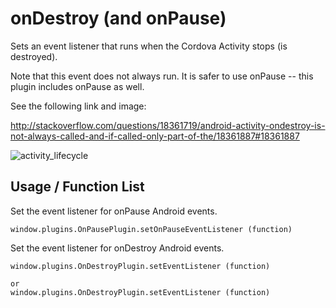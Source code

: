 onDestroy (and onPause)
========================

Sets an event listener that runs when the Cordova Activity stops (is destroyed).

Note that this event does not always run. It is safer to use onPause -- this plugin includes onPause as well.

See the following link and image:

http://stackoverflow.com/questions/18361719/android-activity-ondestroy-is-not-always-called-and-if-called-only-part-of-the/18361887#18361887

![activity_lifecycle](https://developer.android.com/images/activity_lifecycle.png)

Usage / Function List
----------------------

Set the event listener for onPause Android events.
````
window.plugins.OnPausePlugin.setOnPauseEventListener (function)
````

Set the event listener for onDestroy Android events.
````
window.plugins.OnDestroyPlugin.setEventListener (function)
````
````
or
window.plugins.OnDestroyPlugin.setEventListener (function)
````


